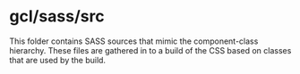 # gcl/sass/src

This folder contains SASS sources that mimic the component-class hierarchy. These files
are gathered in to a build of the CSS based on classes that are used by the build.
